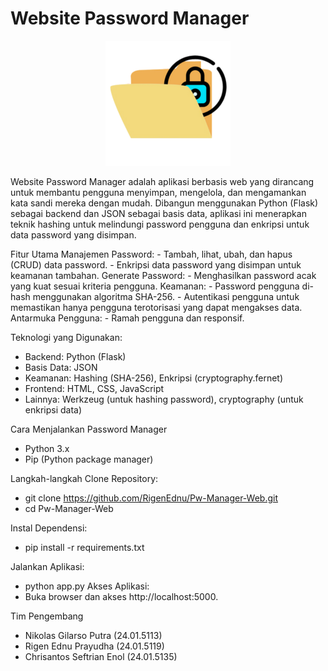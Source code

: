 <h1>Website Password Manager</h1>

<div align="center">
  <img src="public/img/logo-200.png" alt="Logo" width="200" />
</div>

Website Password Manager adalah aplikasi berbasis web yang dirancang untuk membantu pengguna menyimpan, mengelola, dan mengamankan kata sandi mereka dengan mudah. Dibangun menggunakan Python (Flask) sebagai backend dan JSON sebagai basis data, aplikasi ini menerapkan teknik hashing untuk melindungi password pengguna dan enkripsi untuk data password yang disimpan.

Fitur Utama
Manajemen Password:
    - Tambah, lihat, ubah, dan hapus (CRUD) data password.
    - Enkripsi data password yang disimpan untuk keamanan tambahan.
Generate Password:
    - Menghasilkan password acak yang kuat sesuai kriteria pengguna.
Keamanan:
    - Password pengguna di-hash menggunakan algoritma SHA-256.
    - Autentikasi pengguna untuk memastikan hanya pengguna terotorisasi yang dapat mengakses   data.
Antarmuka Pengguna:
    - Ramah pengguna dan responsif.

Teknologi yang Digunakan:
- Backend: Python (Flask)
- Basis Data: JSON
- Keamanan: Hashing (SHA-256), Enkripsi (cryptography.fernet)
- Frontend: HTML, CSS, JavaScript
- Lainnya: Werkzeug (untuk hashing password), cryptography (untuk enkripsi data)

Cara Menjalankan Password Manager
- Python 3.x 
- Pip (Python package manager)

Langkah-langkah
Clone Repository:
- git clone https://github.com/RigenEdnu/Pw-Manager-Web.git
- cd Pw-Manager-Web

Instal Dependensi:
- pip install -r requirements.txt

Jalankan Aplikasi:
- python app.py
Akses Aplikasi:
- Buka browser dan akses http://localhost:5000.

Tim Pengembang
- Nikolas Gilarso Putra (24.01.5113)
- Rigen Ednu Prayudha (24.01.5119)
- Chrisantos Seftrian Enol (24.01.5135)
